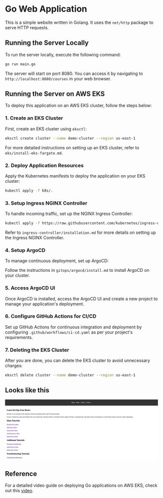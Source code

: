 # Go Web Application

This is a simple website written in Golang. It uses the `net/http` package to serve HTTP requests.

## Running the Server Locally

To run the server locally, execute the following command:

```bash
go run main.go
```

The server will start on port 8080. You can access it by navigating to `http://localhost:8080/courses` in your web browser.

## Running the Server on AWS EKS

To deploy this application on an AWS EKS cluster, follow the steps below:

### 1. Create an EKS Cluster

First, create an EKS cluster using `eksctl`:

```bash
eksctl create cluster --name demo-cluster --region us-east-1
```

For more detailed instructions on setting up an EKS cluster, refer to `eks/install-eks-fargate.md`.

### 2. Deploy Application Resources

Apply the Kubernetes manifests to deploy the application on your EKS cluster:

```bash
kubectl apply -f k8s/.
```

### 3. Setup Ingress NGINX Controller

To handle incoming traffic, set up the NGINX Ingress Controller:

```bash
kubectl apply -f https://raw.githubusercontent.com/kubernetes/ingress-nginx/controller-v1.11.1/deploy/static/provider/aws/deploy.yaml
```

Refer to `ingress-controller/installation.md` for more details on setting up the Ingress NGINX Controller.

### 4. Setup ArgoCD

To manage continuous deployment, set up ArgoCD:

Follow the instructions in `gitops/argocd/install.md` to install ArgoCD on your cluster.

### 5. Access ArgoCD UI

Once ArgoCD is installed, access the ArgoCD UI and create a new project to manage your application's deployment.

### 6. Configure GitHub Actions for CI/CD

Set up GitHub Actions for continuous integration and deployment by configuring `.github/workflows/ci-cd.yaml` as per your project's requirements.

### 7. Deleting the EKS Cluster

After you are done, you can delete the EKS cluster to avoid unnecessary charges:

```bash
eksctl delete cluster --name demo-cluster --region us-east-1
```

## Looks like this

![Website](static/images/golang-website.png)

## Reference

For a detailed video guide on deploying Go applications on AWS EKS, check out this [video](https://youtu.be/HGu9sgoHaJ0?si=rAlvBobTZCoT-E1_).
